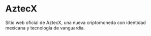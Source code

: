 # AztecX
Sitio web oficial de AztecX, una nueva criptomoneda con identidad mexicana y tecnología de vanguardia.

